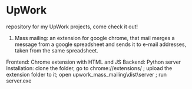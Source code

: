 # UpWork
repository for my UpWork projects, come check it out!
1. Mass mailing: an extension for google chrome, that mail merges a message from a google spreadsheet and sends it to e-mail addresses, taken from the same spreadsheet.

  Frontend: Chrome extension with HTML and JS
  Backend: Python server
  Installation:
    clone the folder, go to chrome://extensions/ ; upload the extension folder to it;
    open upwork_mass_mailing\dist\server ; run server.exe
